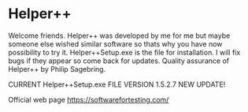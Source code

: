 # Helper++
Welcome friends. Helper++ was developed by me for me but maybe someone else wished similar software so thats why you have now possibility to try it. 
Helper++Setup.exe is the file for installation.
I will fix bugs if they appear so come back for updates.
Quality assurance of Helper++ by Philip Sagebring.

CURRENT Helper++Setup.exe FILE VERSION 1.5.2.7 NEW UPDATE!

Official web page https://softwarefortesting.com/
